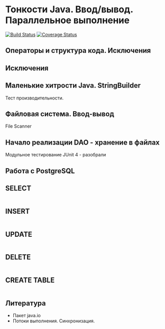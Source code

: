 ﻿Тонкости Java. Ввод/вывод. Параллельное выполнение
==================================================

[![Build Status](https://travis-ci.org/levelp/java_05.svg?branch=master)](https://travis-ci.org/levelp/java_05)
[![Coverage Status](https://coveralls.io/repos/github/levelp/java_05/badge.svg?branch=master)](https://coveralls.io/github/levelp/java_05?branch=master)

Операторы и структура кода. Исключения
--------------------------------------

Исключения
----------

Маленькие хитрости Java. StringBuilder
--------------------------------------
Тест производительности.

Файловая система. Ввод-вывод
----------------------------
File
Scanner

Начало реализации DAO - хранение в файлах
-----------------------------------------
 
Модульное тестирование JUnit 4 - разобрали


Работа с PostgreSQL
-------------------


SELECT 
------

``` SQL

```

INSERT
------
``` SQL

```


UPDATE 
------
``` SQL

```


DELETE
------
``` SQL

```


CREATE TABLE
------------
``` SQL

```

Литература
----------
* Пакет java.io
* Потоки выполнения. Синхронизация.